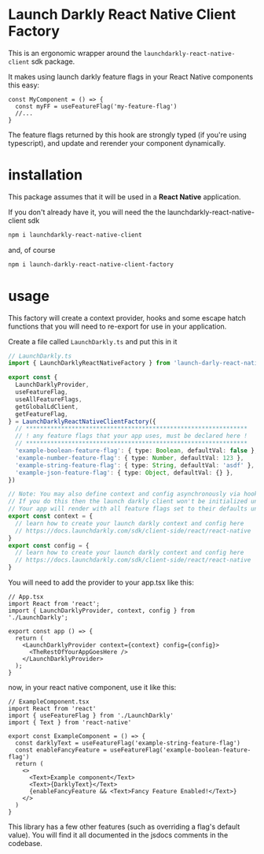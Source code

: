 # Launch Darkly React Native Client Factory

This is an ergonomic wrapper around the `launchdarkly-react-native-client` sdk package.

It makes using launch darkly feature flags in your React Native components this easy:

```tsx
const MyComponent = () => {
  const myFF = useFeatureFlag('my-feature-flag')
  //...
}
```

The feature flags returned by this hook are strongly typed (if you're using typescript), and update and rerender your component dynamically.

# installation

This package assumes that it will be used in a **React Native** application.

If you don't already have it, you will need the the launchdarkly-react-native-client sdk

```sh
npm i launchdarkly-react-native-client
```

and, of course

```sh
npm i launch-darkly-react-native-client-factory
```

# usage

This factory will create a context provider, hooks and some escape hatch functions that you will need to re-export for use in your application.

Create a file called `LaunchDarkly.ts` and put this in it

```ts
// LaunchDarkly.ts
import { LaunchDarklyReactNativeFactory } from 'launch-darly-react-native-client-factory'

export const {
  LaunchDarklyProvider,
  useFeatureFlag,
  useAllFeatureFlags,
  getGlobalLdClient,
  getFeatureFlag,
} = LaunchDarklyReactNativeClientFactory({
  // ***************************************************************
  // ! any feature flags that your app uses, must be declared here !
  // ***************************************************************
  'example-boolean-feature-flag': { type: Boolean, defaultVal: false },
  'example-number-feature-flag': { type: Number, defaultVal: 123 },
  'example-string-feature-flag': { type: String, defaultVal: 'asdf' },
  'example-json-feature-flag': { type: Object, defaultVal: {} },
})

// Note: You may also define context and config asynchronously via hooks with their initial value as undefined.
// If you do this then the launch darkly client won't be initialized until context and config are.
// Your app will render with all feature flags set to their defaults until everything is ready to go.
export const context = {
  // learn how to create your launch darkly context and config here
  // https://docs.launchdarkly.com/sdk/client-side/react/react-native
}
export const config = {
  // learn how to create your launch darkly context and config here
  // https://docs.launchdarkly.com/sdk/client-side/react/react-native
}
```

You will need to add the provider to your app.tsx like this:

```tsx
// App.tsx
import React from 'react';
import { LaunchDarklyProvider, context, config } from './LaunchDarkly';

export const app () => {
  return (
    <LaunchDarklyProvider context={context} config={config}>
      <TheRestOfYourAppGoesHere />
    </LaunchDarklyProvider>
  );
}
```

now, in your react native component, use it like this:

```tsx
// ExampleComponent.tsx
import React from 'react'
import { useFeatureFlag } from './LaunchDarkly'
import { Text } from 'react-native'

export const ExampleComponent = () => {
  const darklyText = useFeatureFlag('example-string-feature-flag')
  const enableFancyFeature = useFeatureFlag('example-boolean-feature-flag')
  return (
    <>
      <Text>Example component</Text>
      <Text>{DarklyText}</Text>
      {enableFancyFeature && <Text>Fancy Feature Enabled!</Text>}
    </>
  )
}
```

This library has a few other features (such as overriding a flag's default value). You will find it all documented in the jsdocs comments in the codebase.
